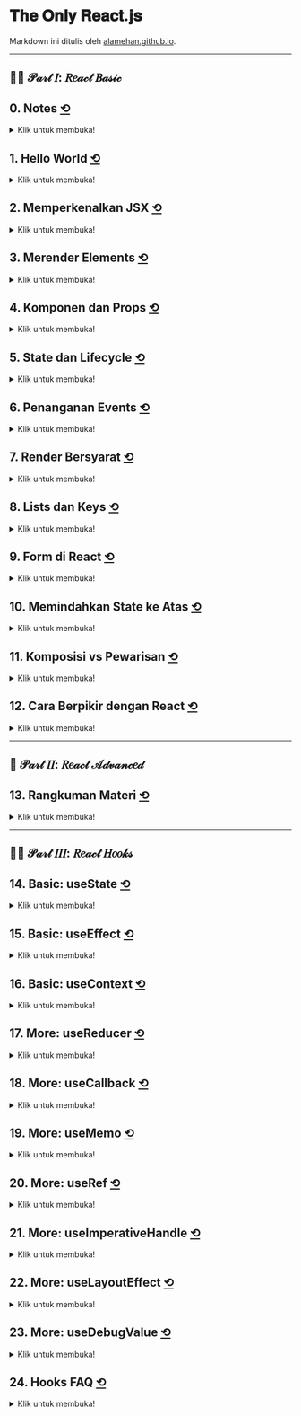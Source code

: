 <div id="top"></div>

# 𝐓𝐡𝐞 𝐎𝐧𝐥𝐲 𝐑𝐞𝐚𝐜𝐭.𝐣𝐬

Markdown ini ditulis oleh <a href="https://alamehan.github.io/">alamehan.github.io</a>.

<hr>

## 👨‍💻 𝒫𝒶𝓇𝓉 𝐼: 𝑅𝑒𝒶𝒸𝓉 𝐵𝒶𝓈𝒾𝒸

## **0. Notes** <a href="#top">⟲</a>

<details>
<summary>Klik untuk membuka!</summary><br>

### A. Setup Project

1. Install <a href="https://nodejs.org/en">Node.js</a>
2. Install React App
```
npx create-react-app my-app
cd my-app
npm start
```
3. Install Prettier ESLint (VSCode Extension)

- Install Depedencies: ```npm i prettier prettier-eslint -D``` (untuk eslint sudah include saat menginstall create-react-app)
- Install Extension <a href="https://marketplace.visualstudio.com/items?itemName=rvest.vs-code-prettier-eslint">Prettier ESLint</a> & Restart VSCode
- Buka File > Preferences > Settings > User > Ketik "Editor: Default Formatter" lalu pilih Prettier ESLint
- Buka File > Preferences > Settings > User > Ketik "Editor: Format on" lalu ceklis "Editor: Format on Save" & "Editor: Format on Type"

### B. Catatan Penting

1. Jika component Anda tidak membutuhkan state (data yang nilainya berubah-ubah) & life cycle method, maka gunakan Functional Component. Sebaliknya, jika component Anda membutuhkan state & life cycle method, gunakan Classes Component. [Sebagai catatan: di React Hook nanti, Functional Component bisa menggunakan state & life cycle method]
2. Component itu sesimple class/fungsi yang menerima props (data dari luar) dan me-return HTML (JSX).
3. "npm audit fix" akan memperbarui/menimpa package ke versi yang aman, yang tidak memiliki masalah keamanan (security). untuk menghilangkan "vulnerabilities".
4. Catatan di package.json
```
"react": "16.8.6" berarti versi react yang digunakan yaitu tepat 16.8.6.
"react": "^16.8.6", tanda ^ berarti versi react yang digunakan minimal 16.8.6.

Artinya jika ada versi react terbaru bisa diupdate secara otomatis menggunakan perintah "npm update". Untuk proses update versi
package, lebih baik gunakan "npm update" dibandingkan "npm install".
```

</details>

## **1. Hello World** <a href="#top">⟲</a>

<details>
<summary>Klik untuk membuka!</summary><br>

```HTML
<!DOCTYPE html>
<html>

<head>
  <meta charset="UTF-8" />
  <title>Hello World</title>
  <script src="https://unpkg.com/react@17/umd/react.development.js"></script>
  <script src="https://unpkg.com/react-dom@17/umd/react-dom.development.js"></script>
  <script src="https://unpkg.com/@babel/standalone/babel.min.js"></script>
</head>

<body>
  <div id="root"></div>

  <script type="text/babel">

    ReactDOM.render(<h1>Hello, world!</h1>, document.getElementById('root'))

  </script>
</body>

</html>
```

</details>

## **2. Memperkenalkan JSX** <a href="#top">⟲</a>

<details>
<summary>Klik untuk membuka!</summary><br>

```HTML
<!DOCTYPE html>
<html>

<head>
  <meta charset="UTF-8" />
  <title>Hello World</title>
  <script src="https://unpkg.com/react@17/umd/react.development.js"></script>
  <script src="https://unpkg.com/react-dom@17/umd/react-dom.development.js"></script>
  <script src="https://unpkg.com/@babel/standalone/babel.min.js"></script>
</head>

<body>
  <div id="root1"></div>
  <div id="root2"></div>
  <div id="root3"></div>
  <div id="root4"></div>

  <script type="text/babel">

    const name = "John Doe";
    const age = 24;

    /* ----------------------------------------------------------------------- */
    /*                                Bagian 1                                 */
    /* ----------------------------------------------------------------------- */

    // Tanpa JSX
    const elementA1 = React.createElement(
      'h1',
      { className: 'my-style', style: { marginBottom: 100 } },
      `Halo ${name} ${age}!`
    )
    // Dengan JSX
    const elementA2 = (
      <h1 className='my-style' style={{ marginBottom: 100 }}>
        Halo {name} {age}!
      </h1>
    )

    ReactDOM.render(elementA1, document.getElementById('root1'))
    ReactDOM.render(elementA2, document.getElementById('root2'))

    /* ----------------------------------------------------------------------- */
    /*                                Bagian 2                                 */
    /* ----------------------------------------------------------------------- */

    // Tanpa JSX: Nested
    const elementB1 = React.createElement(
      'div',
      {},
      [
        React.createElement('h1', {}, `Name: ${name}`),
        React.createElement('h2', {}, `Age: ${age}`),
        React.createElement('h3', {}, `No: ${9 * 9}`),
      ]
    )
    // Dengan JSX: Nested
    const elementB2 = (
      <div>
        <h1>Name: {name}</h1>
        <h2>Age: {age}</h2>
        <h3>No: {9 * 9}</h3>
      </div>
    )

    ReactDOM.render(elementB1, document.getElementById('root3'))
    ReactDOM.render(elementB2, document.getElementById('root4'))

  </script>
</body>

</html>
```

</details>

## **3. Merender Elements** <a href="#top">⟲</a>

<details>
<summary>Klik untuk membuka!</summary><br>

```HTML
<!DOCTYPE html>
<html>

<head>
  <meta charset="UTF-8" />
  <title>Hello World</title>
  <script src="https://unpkg.com/react@17/umd/react.development.js"></script>
  <script src="https://unpkg.com/react-dom@17/umd/react-dom.development.js"></script>
  <script src="https://unpkg.com/@babel/standalone/babel.min.js"></script>
</head>

<body>
  <div id="root1"></div>
  <div id="root2"></div>

  <script type="text/babel">

    // 1. Penulisan Function biasa
    function tick1() {
      const element1 = (
        <div>
          <h1>It's {new Date().toLocaleTimeString()}</h1>
        </div>
      )
      ReactDOM.render(element1, document.getElementById('root1'))
    }

    // 2. Penulisan Arrow Function
    let tick2 = () => {
      const element2 = (
        <div>
          <h1>It's {new Date().toLocaleTimeString()}</h1>
        </div>
      )
      ReactDOM.render(element2, document.getElementById('root2'))
    }

    // ReactDOM.render akan dipanggil setiap detiknya dari sebuah callback setInterval()
    setInterval(tick1, 1000)
    setInterval(tick2, 1000)

  </script>
</body>

</html>
```

</details>

## **4. Komponen dan Props** <a href="#top">⟲</a>

<details>
<summary>Klik untuk membuka!</summary><br>

```HTML
<!DOCTYPE html>
<html>

<head>
  <meta charset="UTF-8" />
  <title>Hello World</title>
  <script src="https://unpkg.com/react@17/umd/react.development.js"></script>
  <script src="https://unpkg.com/react-dom@17/umd/react-dom.development.js"></script>
  <script src="https://unpkg.com/@babel/standalone/babel.min.js"></script>
</head>

<body>
  <div id="root1"></div>
  <div id="root2"></div>

  <script type="text/babel">

    /*  
      Komponen mirip dengan fungsi pada JavaScript. Komponen menerima beberapa 
      masukan (biasa disebut “props”) dan mengembalikan element React yang 
      mendeskripsikan apa yang seharusnya tampil pada layar. Sebagai catatan,
      props bersifat read-only, artinya nilai dari props tidak bisa ditimpa.
      Juga, secara default jika Anda tidak mengoper nilai apapun ke sebuah
      props maka nilainya adalah "true".
    */

    /* ----------------------------------------------------------------------- */
    /*                                Bagian 1                                 */
    /* ----------------------------------------------------------------------- */

    // Cara 1: Function Components (dimana props sebagai parameter)
    function ComponentA(props) { // <- Nama component harus diawali huruf kapital
      return (
        <div>
          <h1>Halo {props.name}</h1>
          <h2>Umur Anda {props.age}</h2>
        </div>
      )
    }

    // Cara 2: Class Components (dimana props sebagai property)
    class ComponentB extends React.Component { // <- Nama component harus diawali huruf kapital
      render() {
        return (
          <div>
            <h1>Halo {this.props.name}</h1>
            <h2>Umur Anda {this.props.age}</h2>
          </div>
        )
      }
    }

    // Memberikan nilai default untuk props
    ComponentA.defaultProps = { name: "Anonim", age: 0 }
    ComponentB.defaultProps = { name: "Anonim", age: 0 }

    // Gabungkan kedalam satu element (contoh saja) & Oper nilai ke props-nya (name & age)
    const element = (
      <div>
        <ComponentA name="Raihan" age={21} />
        <ComponentB name="Allaam" age={24} />
        <ComponentA />
        <ComponentB />
      </div>
    )
    // Pada contoh di atas komponen yang tidak mengoper nilai props akan secara otomatis
    // menggunakan nilai default dari props (defaultProps)

    ReactDOM.render(element, document.getElementById('root1'))

    /* ----------------------------------------------------------------------- */
    /*                                Bagian 2                                 */
    /* ----------------------------------------------------------------------- */

    // 1. Contoh data untuk props
    const data = {
      author: {
        name: 'Hello Kitty',
        avatarUrl: 'https://placekitten.com/g/64/64',
      },
      text: 'I hope you enjoy learning React!',
      date: new Date(),
    };

    // 2. Komponen Avatar
    function Avatar(props) {
      return <img src={props.attExamp.avatarUrl} alt={props.attExamp.name} />
    }

    // 3. Komponen UserInfo (didalamnya memakai komponen Avatar)
    function UserInfo(props) {
      return (
        <div>
          <Avatar attExamp={props.attUser} />
          <p>{props.attUser.name}</p>
        </div>
      )
    }

    // 4. Komponen Comment (didalamnya memakai komponen UserInfo)
    function Comment(props) {
      return (
        <div>
          <UserInfo attUser={props.attAuthor} />
          <p>{props.attText}</p>
          <p>{props.attDate.toLocaleDateString()}</p>
        </div>
      )
    }

    // 5, Render Komponen Comment & Oper nilai props-nya
    ReactDOM.render(

      // Alur data props yaitu satu arah, turun dari parent ke child,
      // dimulai dari sini <Comment /> ke <UserInfo /> ke <Avatar /> 
      <Comment attAuthor={data.author} attText={data.text} attDate={data.date} />,
      document.getElementById('root2')
    )

  </script>
</body>

</html>
```

</details>

## **5. State dan Lifecycle** <a href="#top">⟲</a>

<details>
<summary>Klik untuk membuka!</summary><br>

```HTML
<!DOCTYPE html>
<html>

<head>
  <meta charset="UTF-8" />
  <title>Hello World</title>
  <script src="https://unpkg.com/react@17/umd/react.development.js"></script>
  <script src="https://unpkg.com/react-dom@17/umd/react-dom.development.js"></script>
  <script src="https://unpkg.com/@babel/standalone/babel.min.js"></script>
</head>

<body>
  <div id="root1"></div>
  <div id="root2"></div>

  <script type="text/babel">

    /*  
      Baris kode ini merupakan perbaikan dari fille "3-merender-elements.html",
      alih-alih hanya sebagai function biasa, disini kita akan membuat komponen 
      Clock yang benar-benar dapat digunakan kembali (reusable) dan terenkapsulasi.
      Hal ini akan mengatur timer-nya sendiri dan memperbaruiya setiap detik.

      Mulanya hanya Class Components yang dapat menggunakan state & lifecycle method,
      namun semenjak adanya Hook (fitur baru), Function Components pun punya cara
      tersendiri untuk menggunakan state & lifecycle method (dibahas nanti).

      State adalah data private sebuah component. D̶a̶t̶a̶ ̶i̶n̶i̶ ̶h̶a̶n̶y̶a̶ ̶t̶e̶r̶s̶e̶d̶i̶a̶ ̶u̶n̶t̶u̶k̶
      c̶o̶m̶p̶o̶n̶e̶n̶t̶ ̶t̶e̶r̶s̶e̶b̶u̶t̶ ̶d̶a̶n̶ ̶t̶i̶d̶a̶k̶ ̶b̶i̶s̶a̶ ̶d̶i̶ ̶a̶k̶s̶e̶s̶ ̶d̶a̶r̶i̶ ̶c̶o̶m̶p̶o̶n̶e̶n̶t̶ ̶l̶a̶i̶n̶. Component dapat
      merubah statenya sendiri (tujuan state memang untuk berubah-ubah nilainya).
    */

    /* ----------------------------------------------------------------------- */
    /*                                Bagian 1                                 */
    /* ----------------------------------------------------------------------- */

    class Clock extends React.Component {

      // 𝐒𝐓𝐄𝐏 𝟑: Constructor dipanggil, state di inisialisasi
      constructor(props) {
        super(props)
        this.state = {
          date: new Date(),
          name: `Saya nomor ${Math.floor(Math.random() * 100) + 1}` // 1-100
        }
      }

      // 𝐒𝐓𝐄𝐏 𝟒: Method tick() disini berfungsi untuk memperbarui state
      // date & name yang nanti akan dijalankan di componentDidMount()
      tick() {

        /*
          Agar lebih mudah dibaca, baris di bawah idenya adalah: 
          ➜ this.state.date = new Date()
          ➜ this.state.name = `Saya ${Math.floor(Math.random() * 11)}`
          
          hanya saja di aturan React kita tidak bisa memperbarui state 
          dengan statement tersebut, sebagai gantinya gunakan setState()
        */

        this.setState({
          date: new Date(),
          name: `Saya nomor ${Math.floor(Math.random() * 100) + 1}` // 1-100
        })
      }

      // 𝐒𝐓𝐄𝐏 𝟔: Saat sudah terjadi render DOM pertama kalinya, React
      // kemudian akan memanggil method lifecycle componentDidMount()
      componentDidMount() {

        /* 
          timerID (nama "new state" bebas saja, bisa langsung dipanggil tanpa 
          perlu inisialisasi di constructor) akan menyuruh browser untuk memanggil
          method tick() setiap detik. Sebenarnya baris di bawah idenya adalah:
          ➜ setInterval(() => this.tick(), 1000)
          
          Hanya saja selain setInterval langsung dijalankan, kita simpan terlebih 
          dahulu ke dalam this.timerID untuk nantinya dipakai di componentWillUnmount()
        */

        this.timerID = setInterval(() => this.tick(), 1000)

        /*
          Selain itu, jika Anda bertanya mengapa tidak langsung ditulis:
          ➜ setInterval(this.tick, 1000) saja?
          
          Mengapa malah dibuatkan bentukArrow Function-nya? hal tersebut dilakukan
          agar konteks this-nya sesuai/berfungsi dengan baik. Sebenarnya bisa saja
          langsung ditulis "setInterval(this.tick, 1000)", hanya saja konteks this
          untuk tick() perlu di binding terlebih dahulu di constructor (selebihnya,
          lihat contoh pada Bagian 2 di bawah)
        */
      }

      // 𝐒𝐓𝐄𝐏 𝟖: Jika komponen Clock dihapus dari DOM, React akan memanggil method
      // lifecycle componentWillUnmount(), sehingga timer akan berhenti
      componentWillUnmount() {
        clearInterval(this.timerID)
      }

      // 𝐒𝐓𝐄𝐏 𝟓: React me-render DOM sesuai nilai state saat ini (state saat inisialisasi)
      // 𝐒𝐓𝐄𝐏 𝟕: Setiap detik React akan re-render spesifik DOM sesuai nilai state terbaru
      render() {
        return (
          <div>
            <h1>Date: {this.state.date.toLocaleTimeString()}</h1>
            <h2>{this.state.name}</h2>
          </div>
        )
      }
    }

    // 𝐒𝐓𝐄𝐏 𝟏: Komponen App yang menampilkan 3 komponen Clock di dalamnya
    function App() {
      return (

        /*
          Perhatikan bahwa hasilnya nanti, ke 3 komponen Clock benar-benar terisolasi,
          setiap Clock membuat timer-nya sendiri dan memperbaruinya secara independen
        */

        <div>
          <Clock />
          <Clock />
          <Clock />
        </div>
      )
    }

    // 𝐒𝐓𝐄𝐏 𝟐: Komponen App diberikan ke ReactDOM.render()
    ReactDOM.render(<App />, document.getElementById("root1"))

    /* ----------------------------------------------------------------------- */
    /*                                Bagian 2                                 */
    /* ----------------------------------------------------------------------- */

    class Counter extends React.Component {
      constructor(props) {
        super(props)
        this.state = {
          value: 0,
        }

        // Untuk penulisan Function Definitions (ES6+) di dalam sebuah Class, lihat nomor 4 di bawah,
        // keyword this perlu di binding terlebih dahulu agar konteksnya sesuai/berfungsi dengan baik
        this.incrementA = this.incrementA.bind(this)
        this.incrementB = this.incrementB.bind(this)
      }

      /*
        Note: Perhatikan bahwa penulisan Arrow Function di dalam sebuah Class tidak perlu menyertakan keyword
        var/let/const. Berbeda dengan jika didefinisikan di global, tentunya keyword var/let/const disertakan.
      */

      // 1. Mungkin saja props & state diperbarui secara Asynchronous, maka penulisan di bawah ini kurang tepat:
      handleIncrement1 = () => this.setState({ value: this.state.value + this.props.step })
      handleDecrement1 = () => this.setState({ value: this.state.value - this.props.step })

      // 2. Sebagai gantinya, pakai setState() yang menerima fungsi daripada sebuah object langsung:
      handleIncrement2 = () => this.setState((state, props) => ({ value: state.value + props.step }))
      handleDecrement2 = () => this.setState((state, props) => ({ value: state.value - props.step }))

      /*
        Note: Return object di Arrow Function tidak bisa langsung ditulis (state, props) => { ... },
        karena tanda {} akan dianggap sebagai pembuka Function oleh JavaScript. Solusinya bungkus
        terlebih dahulu object-nya menggunakan tanda (), menjadi (state, props) => ({ ... }).
      */

      // 3. Function yang menjadi argument pada setState juga bisa ditulis dengan Function biasa:
      handleIncrement3 = () => this.setState(function (state, props) { return { value: state.value + props.step } })
      handleDecrement3 = () => this.setState(function (state, props) { return { value: state.value - props.step } })

      // 4. Ketiga contoh Function di atas bisa juga ditulis menggunakan Function Definitions (ES6+):
      incrementA() { this.setState((state, props) => ({ value: state.value + props.step })) }
      incrementB() { this.setState(function (state, props) { return { value: state.value + props.step } }) }

      /*
        Note: Jangan lupa! seperti catatan yang ditulis pada bagian constructor, bahwa jika menggunakan
        Function Definitions (ES6+), terdapat sebuah syarat, yaitu keyword this-nya perlu di binding
        terlebih dahulu di constructor, agar konteksnya sesuai/berfungsi dengan baik.
      */

      render() {
        return (

          /*
            Terdapat perbedaan cara penulisan penanganan events antara HTML dengan React, simak contoh berikut:
            HTML biasa          : <button onclick="handleEvent()">Click me</button>
            React (JSX) cara 1  : <button onClick={this.handleEvent}>Click me</button>
            React (JSX) cara 2  : <button onClick={() => this.handleEvent()}>Click me</button>
          */

          <div>
            <h1>{this.state.value}</h1>
            <button onClick={this.handleIncrement2}>+</button>
            <button onClick={() => this.handleDecrement2()}>-</button>
          </div>
        )
      }
    }

    ReactDOM.render(<Counter step={5} />, document.getElementById("root2"))

  </script>
</body>

</html>
```

</details>

## **6. Penanganan Events** <a href="#top">⟲</a>

<details>
<summary>Klik untuk membuka!</summary><br>

```HTML
<!DOCTYPE html>
<html>

<head>
  <meta charset="UTF-8" />
  <title>Hello World</title>
  <script src="https://unpkg.com/react@17/umd/react.development.js"></script>
  <script src="https://unpkg.com/react-dom@17/umd/react-dom.development.js"></script>
  <script src="https://unpkg.com/@babel/standalone/babel.min.js"></script>
</head>

<body>
  <div id="root1"></div>
  <div id="root2"></div>

  <script type="text/babel">

    /* ----------------------------------------------------------------------- */
    /*                       Bagian 1: Contoh State saja                       */
    /* ----------------------------------------------------------------------- */

    class Toggle1 extends React.Component {
      constructor() {   // <- Tidak perlu disisipkan props
        super()         // <- Tidak perlu disisipkan props
        this.state = {
          isToggleOn: true
        }

        // Ingat: Binding diperlukan agar konteks this 
        // pada Function Definitions (ES6+) berfungsi
        this.handleClick = this.handleClick.bind(this)
      }

      handleClick() {
        // Nama parameter "state" bisa bebas (misalnya data, status, dll)
        this.setState(state => ({ isToggleOn: !state.isToggleOn }))
      }

      render() {
        return (
          <div>
            <h1>Status click : {this.state.isToggleOn ? "ON" : "OFF"}</h1>
            <button onClick={this.handleClick}>Click me</button>
          </div>
        )
      }
    }

    ReactDOM.render(<Toggle1 />, document.getElementById('root1'))

    /* ----------------------------------------------------------------------- */
    /*                     Bagian 2: Contoh State & Props                      */
    /* ----------------------------------------------------------------------- */

    class Toggle2 extends React.Component {
      constructor(props) {  // <- Perlu disisipkan props
        super(props)        // <- Perlu disisipkan props
        this.state = {
          isToggleOn: true,
          totalClick: 0,
        }

        this.handleClick = this.handleClick.bind(this)
      }

      handleClick() {
        this.setState((state, props) => ({
          isToggleOn: !state.isToggleOn,
          totalClick: state.totalClick + props.counter,
        }))
      }

      render() {
        return (
          <div>
            <h1>Status click : {this.state.isToggleOn ? "ON" : "OFF"}</h1>
            <h3>Total click  : {this.state.totalClick}</h3>
            <button onClick={this.handleClick}>Click me</button>
          </div>
        )
      }
    }

    ReactDOM.render(<Toggle2 counter={1} />, document.getElementById('root2'))

  </script>
</body>

</html>
```

</details>

## **7. Render Bersyarat** <a href="#top">⟲</a>

<details>
<summary>Klik untuk membuka!</summary><br>

```HTML
<!DOCTYPE html>
<html>

<head>
  <meta charset="UTF-8" />
  <title>Hello World</title>
  <script src="https://unpkg.com/react@17/umd/react.development.js"></script>
  <script src="https://unpkg.com/react-dom@17/umd/react-dom.development.js"></script>
  <script src="https://unpkg.com/@babel/standalone/babel.min.js"></script>
</head>

<body>
  <div id="root1"></div>
  <hr>
  <div id="root2"></div>
  <hr>
  <div id="root3"></div>
  <hr>
  <div id="root4"></div>

  <script type="text/babel">

    /* ----------------------------------------------------------------------- */
    /*                    Bagian 1: LoginControl Sederhana                     */
    /* ----------------------------------------------------------------------- */

    class LoginControl1 extends React.Component {
      constructor() {
        super()
        this.state = { isLoggedIn: true }
      }

      handleLogin = () => this.setState({ isLoggedIn: true })
      handleLogot = () => this.setState({ isLoggedIn: false })

      render() {
        const status = this.state.isLoggedIn
        let button, greeting

        if (status) {
          button = <button onClick={this.handleLogot}>Logout</button>
          greeting = <h1>Welcome back!</h1>
        } else {
          button = <button onClick={this.handleLogin}>Login</button>
          greeting = <h1>Please sign up.</h1>
        }

        return (
          <div>
            {greeting}
            {button}
          </div>
        )
      }
    }

    ReactDOM.render(<LoginControl1 />, document.getElementById("root1"))

    /* ----------------------------------------------------------------------- */
    /*                         Bagian 2: LoginControl                          */
    /* ----------------------------------------------------------------------- */

    // 1. Komponen Greeting
    function UsersGreeting() { return <h1>Welcome back!</h1> }
    function GuestGreeting() { return <h1>Please sign up.</h1> }

    function Greeting(props) {
      const isLoggedIn = props.masuk

      /*
        Jika kondisi hanya if saja, bisa ditulis 1 baris tanpa tanda {} seperti contoh
        di bawah. Dan sebagai catatan "return" value tidak bisa digunakan di ternary
        operator, oleh karena itu di bawah ini digunakan struktur logika if biasa.
      */

      if (isLoggedIn) return <UsersGreeting />
      return <GuestGreeting />
    }

    // 2. Komponen Button
    function LoginButton(props) { return <button onClick={props.diKlik}>Login</button> }
    function LogotButton(props) { return <button onClick={props.diKlik}>Logout</button> }

    // 3. Komponen LoginControl
    class LoginControl2 extends React.Component {
      constructor() {
        super()
        this.state = { isLoggedIn: true }
      }

      handleLoginClick = () => this.setState({ isLoggedIn: true })
      handleLogotClick = () => this.setState({ isLoggedIn: false })

      render() {
        const isLoggedIn = this.state.isLoggedIn
        let button

        isLoggedIn
          ? button = <LogotButton diKlik={this.handleLogotClick} />
          : button = <LoginButton diKlik={this.handleLoginClick} />

        /*
          Struktur logika di atas menggunakan ternary operator. Namun selain itu,
          bisa juga menggunakan struktur logika if-else biasa maupun operator
          short-circuit-evaluation && atau || (lihat bagian 3 di bawah)
        */

        return (
          <div>
            <Greeting masuk={isLoggedIn} />
            {button}
          </div>
        )
      }
    }

    ReactDOM.render(<LoginControl2 />, document.getElementById('root2'))

    /* ----------------------------------------------------------------------- */
    /*                                Bagian 3                                 */
    /* ----------------------------------------------------------------------- */

    function MailBox(props) {
      const unreadMsg = props.msg

      return (
        <div>
          {unreadMsg.length > 0 && <h2>You have {unreadMsg.length} unread Messages.</h2>}
        </div>
      )

      /*
        Cara baca operator short-circuit-evaluation && diatas, yaitu:
        Jika (unreadMsg.length > 0) maka artinya "true", akibatnya perintah setelah 
        tanda && akan dieksekusi. Namun sebaliknya, jika "false", tidak dieksekusi.
      */
    }

    const messages = ['lorem', 'ipsum', 'dolor']

    ReactDOM.render(<MailBox msg={messages} />, document.getElementById('root3'))

    /* ----------------------------------------------------------------------- */
    /*                                Bagian 4                                 */
    /* ----------------------------------------------------------------------- */

    /*
      Pada kasus yang jarang terjadi, Anda mungkin ingin komponen menyembunyikan 
      dirinya sendiri meskipun komponen itu di-render oleh komponen lain. Untuk
      melakukan ini, gunakan return null. Simak contoh dibawah.
    */

    function WarningBanner(props) {

      /*
        Ingat bahwa perintah di bawah ini saling setara:
        1. if (props.warn)  ➜ if (props.warn === true)
        2. if (!props.warn) ➜ if (props.warn !== true) ➜ if (props.warn === false)

        Dengan demikian, perintah "if (!props.warn) return null" di bawah berarti
        jika (props.warn === false) maka jangan render WarningBanner (return null), 
        sebaliknya jika (props.warn === true) maka render <div>Warning!</div>
      */

      if (!props.warn) return null
      return <div>Warning!</div>
    }

    class Page extends React.Component {
      constructor() {
        super()
        this.state = { showWarning: false }
      }

      handleToggleClick = () => this.setState(prevState => ({ showWarning: !prevState.showWarning }))

      render() {
        return (
          <div>
            <WarningBanner warn={this.state.showWarning} />
            <button onClick={this.handleToggleClick}>
              {this.state.showWarning ? "Hide" : "Show"}
            </button>
          </div>
        )
      }
    }

    ReactDOM.render(<Page />, document.getElementById('root4'))

  </script>
</body>

</html>
```

</details>

## **8. Lists dan Keys** <a href="#top">⟲</a>

<details>
<summary>Klik untuk membuka!</summary><br>

```HTML
<!DOCTYPE html>
<html>

<head>
  <meta charset="UTF-8" />
  <title>Hello World</title>
  <script src="https://unpkg.com/react@17/umd/react.development.js"></script>
  <script src="https://unpkg.com/react-dom@17/umd/react-dom.development.js"></script>
  <script src="https://unpkg.com/@babel/standalone/babel.min.js"></script>
</head>

<body>
  <div id="root1"></div>
  <hr>
  <div id="root2"></div>
  <hr>
  <div id="root3"></div>

  <script type="text/babel">

    /* ----------------------------------------------------------------------- */
    /*                                Bagian 1                                 */
    /* ----------------------------------------------------------------------- */

    function NumberList(props) {
      const numbers = props.nums
      // Dalam element list harus ada atribut key yang berisi string unik. Kenapa? key
      // membatu React mengidentifikasi item mana yang telah diubah, ditambah, dihapus.
      // Hal ini berpengaruh pada proses render DOM agar lebih cepat dan efisien.
      const listItems = numbers.map(number => <li key={number.toString()}>{number}</li>)
      return <ul>{listItems}</ul>
    }

    const numA = [1, 2, 3, 4, 5]

    ReactDOM.render(<NumberList nums={numA} />, document.getElementById('root1'))

    /* ----------------------------------------------------------------------- */
    /*                                Bagian 2                                 */
    /* ----------------------------------------------------------------------- */

    function ListItem(props) {
      // Penempatan atribut key bukan disini ya. Terdapat sebuah aturan yang mudah 
      // diingat, yaitu atribut key ditempatkan dimana method map() dipanggil.
      return <li>{props.value}</li>
    }

    function NumberList2(props) {
      const numbers = props.nums
      // Method map() dipanggil disini, artinya atribut key disisipkan di <ListItem />
      const listItems = numbers.map(number => <ListItem key={number.toString()} value={number} />)
      return <ul>{listItems}</ul>
    }

    const numB = [6, 7, 8, 9, 10]

    ReactDOM.render(<NumberList2 nums={numB} />, document.getElementById('root2'))

    /* ----------------------------------------------------------------------- */
    /*                                Bagian 3                                 */
    /* ----------------------------------------------------------------------- */

    /*
      Kita dapat menggunakan key yang sama ketika kita mem-produce 2/lebih Array
      yang berbeda. Misalnya contoh di bawah ini, key={post.id} digunakan di
      list pada sidebar & di div pada content. Dan hal tersebut valid. Sebagai
      catatan, key hanya harus unik antar sibling, bukan unik secara global.
    */

    function Blog(props) {

      // Ingat dalam Arrow Function, jika isi Function hanya berupa return saja, 
      // maka tanda {} serta keyword return tidak perlu ditulis. Contohnya:
      const sidebar = (
        <ul>
          {props.posts.map(post => <li key={post.id}>{post.title}</li>)}
        </ul>
      )

      // Namun jika tanda {} dan keyword return ingin tetap ditulis pun tak apa:
      const content = props.posts.map(post => {
        return (
          <div key={post.id}>
            <h3>{post.title}</h3>
            <p>{post.content}</p>
          </div>
        )
      })

      return (
        <div>
          {sidebar}
          {content}
        </div>
      )
    }

    const postsA = [
      { id: 1, title: 'Hello World', content: 'Welcome to learning React!' },
      { id: 2, title: 'Installation', content: 'You can install React from npm.' }
    ]

    ReactDOM.render(<Blog posts={postsA} />, document.getElementById('root3'))

    /* ----------------------------------------------------------------------- */
    /*                                Bagian 4                                 */
    /* ----------------------------------------------------------------------- */

    /*
      Key harus stabil, dapat diprediksi, dan unik. Key yang tidak stabil (seperti yang
      diproduksi oleh Math.random()) akan menyebabkan banyak instance komponen dan node
      DOM tidak perlu diciptakan kembali, yang dapat menyebabkan penurunan kinerja.

      Sebisa mungkin hindari penggunaan key menggunakan index, karena dalam beberapa
      kasus, seperti pengurutan kembali item-item pada list akan menjadi lambat.

      - Contoh penggunaan index sebagai key: 
        https://codepen.io/alamehan/pen/JjyQBWv

      - Contoh yang sama namun dengan perbaikan (tanpa index): 
        https://codepen.io/alamehan/pen/dyzBjvg
    */

  </script>
</body>

</html>
```

</details>

## **9. Form di React** <a href="#top">⟲</a>

<details>
<summary>Klik untuk membuka!</summary><br>

```HTML
<!DOCTYPE html>
<html>

<head>
  <meta charset="UTF-8" />
  <title>Hello World</title>
  <script src="https://unpkg.com/react@17/umd/react.development.js"></script>
  <script src="https://unpkg.com/react-dom@17/umd/react-dom.development.js"></script>
  <script src="https://unpkg.com/@babel/standalone/babel.min.js"></script>
</head>

<body>
  <div id="root1"></div>
  <hr>
  <div id="root2"></div>
  <hr>

  <script type="text/babel">

    /* ----------------------------------------------------------------------- */
    /*                     Bagian 1: handleChange dipisah                      */
    /* ----------------------------------------------------------------------- */

    class NameForm1 extends React.Component {
      constructor() {
        super()
        this.state = {
          name: '',           // Nilai awal untuk input text
          age: 0,             // Nilai awal untuk input number
          comment: '',        // Nilai awal untuk textarea
          category: 'food',   // Nilai awal untuk select
          gender: '',         // Nilai awal untuk input radio
          isMember: false,    // Nilai awal untuk input checkbox
        }
        this.handleSubmit = this.handleSubmit.bind(this)
      }

      // 1. Arrow Function cocok digunakan untuk kebutuhan update state dengan setState()
      handleChangeA = event => this.setState({ name: event.target.value })        // <- value
      handleChangeB = event => this.setState({ age: event.target.value })         // <- value
      handleChangeC = event => this.setState({ comment: event.target.value })     // <- value
      handleChangeD = event => this.setState({ category: event.target.value })    // <- value
      handleChangeE = event => this.setState({ gender: event.target.value })      // <- value
      handleChangeF = event => this.setState({ isMember: event.target.checked })  // <- checked

      // 2. Function Definitions (ES6+) cocok digunakan untuk baris kode yang lebih banyak
      handleSubmit(event) {
        alert(`
          Nama yang diinput : ${this.state.name}
          Umur yang diinput: ${this.state.age}
          Komentar yang diinput : ${this.state.comment}
          Kategori yang dipilih : ${this.state.category}
          Gender yang dipilih: ${this.state.gender}
          Termasuk member : ${this.state.isMember ? "ya" : "tidak"}
        `)

        // Mencegah terjadinya event bawaan dari sebuah DOM (dalam kasus ini pindah halaman)
        event.preventDefault()
      }

      render() {
        return (
          <form onSubmit={this.handleSubmit}>
            <div>1. Name</div>
            <input type="text" value={this.state.name} onChange={this.handleChangeA} />

            <div>2. Age</div>
            <input type="number" value={this.state.age} onChange={this.handleChangeB} />

            <div>3. Comment</div>
            <textarea value={this.state.comment} onChange={this.handleChangeC} />

            <div>4. Category</div>
            <select value={this.state.category} onChange={this.handleChangeD}>
              <option value="food">Food</option>
              <option value="drink">Drink</option>
              <option value="fruit">Fruit</option>
            </select>

            <div>5. Gender</div>
            <div>
              <input type="radio" value="Male" checked={this.state.gender === "Male"} onChange={this.handleChangeE} /> Male
              <input type="radio" value="Female" checked={this.state.gender === "Female"} onChange={this.handleChangeE} /> Female
              <input type="radio" value="Alien" checked={this.state.gender === "Alien"} onChange={this.handleChangeE} /> Alien
            </div>

            <div>6. Member</div>
            <input type="checkbox" checked={this.state.isMember} onChange={this.handleChangeF} />

            <div></div>
            <input type="submit" value="Submit" />
          </form>
        )
      }
    }

    ReactDOM.render(<NameForm1 />, document.getElementById('root1'))

    /* ----------------------------------------------------------------------- */
    /*                    Bagian 2: handleChange disatukan                     */
    /* ----------------------------------------------------------------------- */

    class NameForm2 extends React.Component {
      constructor() {
        super()
        this.state = {
          name: '',
          age: 0,
          comment: '',
          category: 'food',
          gender: '',
          isMember: false,
        }
        this.handleChange = this.handleChange.bind(this)
        this.handleSubmit = this.handleSubmit.bind(this)
      }

      // handleChange disatukan, untuk membedakan setiap field digunakan atribut name
      handleChange(event) {
        const name = event.target.name
        switch (name) {
          case "_name": this.setState({ name: event.target.value }); break;
          case "_age": this.setState({ age: event.target.value }); break;
          case "_comment": this.setState({ comment: event.target.value }); break;
          case "_category": this.setState({ category: event.target.value }); break;
          case "_gender": this.setState({ gender: event.target.value }); break;
          case "_isMember": this.setState({ isMember: event.target.checked }); break;
          default: null;
        }
      }

      handleSubmit(event) {
        alert(`
          Nama yang diinput : ${this.state.name}
          Umur yang diinput: ${this.state.age}
          Komentar yang diinput : ${this.state.comment}
          Kategori yang dipilih : ${this.state.category}
          Gender yang dipilih: ${this.state.gender}
          Termasuk member : ${this.state.isMember ? "ya" : "tidak"}
        `)

        event.preventDefault()
      }

      render() {
        return (
          // Ingat: Atribut "name" diperlukan untuk digunakan di handleChange
          // Nama field pada contoh dibawah mengambil Object Key, tidak lagi ditulis manual
          <form onSubmit={this.handleSubmit}>
            <div>1. {Object.keys(this.state)[0].toLocaleUpperCase()}</div>
            <input name="_name" type="text" value={this.state.name} onChange={this.handleChange} />

            <div>2. {Object.keys(this.state)[1].toLocaleUpperCase()}</div>
            <input name="_age" type="number" value={this.state.age} onChange={this.handleChange} />

            <div>3. {Object.keys(this.state)[2].toLocaleUpperCase()}</div>
            <textarea name="_comment" value={this.state.comment} onChange={this.handleChange} />

            <div>4. {Object.keys(this.state)[3].toLocaleUpperCase()}</div>
            <select name="_category" value={this.state.category} onChange={this.handleChange}>
              <option value="food">Food</option>
              <option value="drink">Drink</option>
              <option value="fruit">Fruit</option>
            </select>

            <div>5. {Object.keys(this.state)[4].toLocaleUpperCase()}</div>
            <div>
              <input name="_gender" type="radio" value="Male" checked={this.state.gender === "Male"} onChange={this.handleChange} /> Male
              <input name="_gender" type="radio" value="Female" checked={this.state.gender === "Female"} onChange={this.handleChange} /> Female
              <input name="_gender" type="radio" value="Alien" checked={this.state.gender === "Alien"} onChange={this.handleChange} /> Alien
            </div>

            <div>6. {Object.keys(this.state)[5].toLocaleUpperCase()}</div>
            <input name="_isMember" type="checkbox" checked={this.state.isMember} onChange={this.handleChange} />

            <div></div>
            <input type="submit" value="Submit" />
          </form>
        )
      }
    }

    ReactDOM.render(<NameForm2 />, document.getElementById('root2'))

    /* ----------------------------------------------------------------------- */
    /*                                Bagian 3                                 */
    /* ----------------------------------------------------------------------- */

    // Gunakan library "Formik" untuk kebutuhan Form yang lebih lengkap dan mudah

  </script>
</body>

</html>
```

</details>

## **10. Memindahkan State ke Atas** <a href="#top">⟲</a>

<details>
<summary>Klik untuk membuka!</summary><br>

```HTML
<!DOCTYPE html>
<html>

<head>
  <meta charset="UTF-8" />
  <title>Hello World</title>
  <script src="https://unpkg.com/react@17/umd/react.development.js"></script>
  <script src="https://unpkg.com/react-dom@17/umd/react-dom.development.js"></script>
  <script src="https://unpkg.com/@babel/standalone/babel.min.js"></script>
</head>

<body>
  <div id="root1"></div>
  <br><br><br>
  <div id="root2"></div>
  <br><br><br>
  <div id="root3"></div>

  <script type="text/babel">

    /* ----------------------------------------------------------------------- */
    /*                       Bagian 1: Contoh Sederhana                        */
    /* ----------------------------------------------------------------------- */

    function Mendidih1(props) {
      if (props.attCelsius >= 100) return <p>Air akan mendidih.</p>
      return <p>Air tidak akan mendidih.</p>
    }

    class Kalkulator1 extends React.Component {
      constructor() {
        super()
        this.state = { temperature: "" }            // <- Nilai awal temperature
      }

      handleChange = event => this.setState({ temperature: event.target.value })

      render() {
        const temperature = this.state.temperature  // <- Untuk menyingkat saja

        return (
          <fieldset>
            <legend>Masukkan temperature dalam Celsius:</legend>
            <input value={temperature} onChange={this.handleChange} />
            <Mendidih1 attCelsius={parseFloat(temperature)} />
          </fieldset>
        )
      }
    }

    ReactDOM.render(<Kalkulator1 />, document.getElementById('root1'))

    /* ----------------------------------------------------------------------- */
    /*                       Bagian 2: Contoh 2 Inputan                        */
    /* ----------------------------------------------------------------------- */

    function Mendidih2(props) {
      if (props.attScl == "Celsius" && props.attDeg >= 100) return <p>Air akan mendidih.</p>
      if (props.attScl == "Fahrenheit" && props.attDeg >= 212) return <p>Air akan mendidih.</p>
      return <p>Air tidak akan mendidih.</p>
    }

    class InputTemperatur2 extends React.Component {
      constructor(props) {
        super(props)
        this.state = { temperature: 100 }           // <- Nilai awal temperature
      }

      handleChange = event => this.setState({ temperature: event.target.value })

      render() {
        const temperature = this.state.temperature  // <- Untuk menyingkat saja
        const scale = this.props.attScale           // <- Untuk menyingkat saja

        return (
          <fieldset>
            <legend>Masukkan temperature dalam {scale}:</legend>
            <input value={temperature} onChange={this.handleChange} />
            <Mendidih2 attScl={scale} attDeg={parseFloat(temperature)} />
          </fieldset>
        )
      }
    }

    class Kalkulator2 extends React.Component {
      render() {
        return (
          <div>
            <InputTemperatur2 attScale="Celsius" />
            <InputTemperatur2 attScale="Fahrenheit" />
          </div>
        )
      }
    }

    ReactDOM.render(<Kalkulator2 />, document.getElementById('root2'))

    /* ----------------------------------------------------------------------- */
    /*                     Bagian 3: Sinkronasi 2 Inputan                      */
    /* ----------------------------------------------------------------------- */

    /*
      Tujuan: Saat kita memperbarui inputan celsius maka inputan fahrenheit juga
      ikut diperbarui (konversi secara otomatis), dan sebaliknya.

      Dalam react, state bersama dicapai dengan memindahkannya ke komponen induk
      bersama terdekat dari komponen yang membutuhkannya. Hal inilah yang disebut
      dengan "memindahkan state ke atas". 
      
      Dalam contoh di bawah, state temperature yang mulanya didefinisikan di komponen
      InputTemperatur3 akan "dipindahkan ke atas" yaitu ke komponen Kalkulator3.
    */

    // -----------------
    // A. Fungsionalitas
    // -----------------

    const keCelsius = fahrenheit => (fahrenheit - 32) * 5 / 9
    const keFahrenheit = celsius => (celsius * 9 / 5) + 32

    function konversi(temperature, convert) {
      const input = parseFloat(temperature)             // <- String menjadi number
      if (Number.isNaN(input)) return ''                // <- Jika NaN hentikan proses
      const output = convert(input)                     // <- Proses konversi
      const rounded = Math.round(output * 1000) / 1000  // <- Proses pembulatan
      return rounded.toString()                         // <- Return hasil
    }

    // ------------------------------
    // B1. Komponen Cucu (Grandchild)
    // ------------------------------

    function Mendidih3(props) {
      if (props.attDeg >= 100) return <p>Air akan mendidih.</p>
      return <p>Air tidak akan mendidih.</p>
    }

    // -------------------------
    // B2. Komponen Anak (Child)
    // -------------------------

    class InputTemperatur3 extends React.Component {
      constructor(props) {
        super(props)
      }

      // 𝐒𝐓𝐄𝐏 𝟐: Alih-alih memanggil this.setState() saat kita ingin melakukan perubahan, kita sekarang
      // memanggil this.props... yang akan disediakan oleh komponen induk, yaitu Kalkulator3.
      handleChange = event => this.props.onTemperatureChange(event.target.value)

      /*
        Untuk celcius akan menjadi: handleChange = event => this.props.handleCelsiusChange(event.target.value)
        Untuk fahrenheit akan menjadi: handleChange = event => this.props.handleFahrenheitChange(event.target.value)

        Dibelakang layar yang terjadi ialah:
        handleChange = event => (handleCelsiusChange = temperature => this.setState({ scale: "c", temperature }))(event.target.value)
        handleChange = event => (handleFahrenheitChange = temperature => this.setState({ scale: "f", temperature }))(event.target.value)

        Ingat kembali konsep IIFE pada JavaScript, dimana Function didefinisikan + langsung dijalankan. Polanya: (___)(),
        dimana ___ diisi dengan Function yang hendak dibuat dan tanda () kedua sebagai perintah eksekusi Function. Jika
        terdapat parameter & argument maka polanya (___)(argument), dimana argument diisi oleh nilai yang dikirim. 
      */

      render() {
        // 𝐒𝐓𝐄𝐏 𝟏: Sekarang temperature bukan lagi sebagai state lokal, melainkan berasal dari induknya
        // yaitu Kalkulator3, sebagai sebuah props. Dengan demikian, komponen InputTemperatur3
        // tidak memiliki kendali atasnya (ingat bahwa props bersifat read-only).
        const temperature = this.props.attTemperature
        const scale = this.props.attScale

        return (
          <fieldset>
            <legend>Masukkan temperature dalam {scale}:</legend>
            <input value={temperature} onChange={this.handleChange} />
          </fieldset>
        )
      }
    }

    // ------------------------------
    // B3. Komponen Orangtua (Parent)
    // ------------------------------

    class Kalkulator3 extends React.Component {
      constructor() {
        super()
        // 𝐒𝐓𝐄𝐏 𝟑: Sekarang temperature didefinisikan disini (Kalkulator3) sebagai state komponen induk,
        // yang kemudian akan diolah (dikonversi) untuk dikirimkan nantinya ke komponen InputTemperatur3.
        this.state = { scale: "c", temperature: "" }    // <- Nilai awal
      }

      // 𝐒𝐓𝐄𝐏 𝟒: Function ini nantinya akan dikirim dan dijalankan di komponen InputTemperatur3.
      // Dalam object, jika "key: value" namanya sama maka cukup tulis salah satunya saja, pada
      // contoh di bawah "temperature: temperature" sebenarnya bisa ditulis "temperature" saja.
      handleCelsiusChange = temperature => this.setState({ scale: "c", temperature: temperature })
      handleFahrenheitChange = temperature => this.setState({ scale: "f", temperature: temperature })

      render() {
        // 𝐒𝐓𝐄𝐏 𝟓: State scale & temperature saat ini
        const scale = this.state.scale
        const temperature = this.state.temperature

        // Jika scale-nya fahrenheit, maka konversi temperature ke celcius, lalu masukkan ke dalam const celcius
        // (Ini berarti kita mendapatkan temperature celcius berdasarkan temperature fahrenheit yang ada saat ini).
        // Namun jika bukan (artinya scale-nya celcius), maka temperature saat ini langsung dimasukkan ke const celcius.
        const celsius = scale === "f" ? konversi(temperature, keCelsius) : temperature

        // Jika scale-nya celcius, maka konversi temperature ke fahrenheit, lalu masukkan ke dalam const fahrenheit.
        // (Ini berarti kita mendapatkan temperature fahrenheit berdasarkan temperature celcius yang ada saat ini).
        // Namun jika bukan (artinya scale-nya fahrenheit), maka temperature saat ini langsung dimasukkan ke const fahrenheit.
        const fahrenheit = scale === "c" ? konversi(temperature, keFahrenheit) : temperature

        // Tujuan dari baris kode di atas tidak lain untuk kebutuhan sinkronasi 2 inputan. Sederhananya: Saat ini kita input
        // temperature dalam scale celcius, maka dapatkan temperature dalam scale fahrenheit-nya, dan begitu sebaliknya.

        return (
          <div>
            <InputTemperatur3 attScale="Celcius" attTemperature={celsius} onTemperatureChange={this.handleCelsiusChange} />
            <InputTemperatur3 attScale="Fahrenheit" attTemperature={fahrenheit} onTemperatureChange={this.handleFahrenheitChange} />
            <Mendidih3 attDeg={parseFloat(celsius)} />
          </div>
        )
      }
    }

    ReactDOM.render(<Kalkulator3 />, document.getElementById('root3'))

  </script>
</body>

</html>
```

```HTML
<!DOCTYPE html>
<html>

<head>
  <meta charset="UTF-8" />
  <title>Hello World</title>
  <script src="https://unpkg.com/react@17/umd/react.development.js"></script>
  <script src="https://unpkg.com/react-dom@17/umd/react-dom.development.js"></script>
  <script src="https://unpkg.com/@babel/standalone/babel.min.js"></script>
</head>

<body>
  <div id="root"></div>

  <script type="text/babel">

    /* ----------------------------------------------------------------------- */
    /*              Sinkronasi 2 Inputan (Simplified & Explained)              */
    /* ----------------------------------------------------------------------- */

    /* --------------------------------------------------------------------- */
    /* 𝐒𝐓𝐄𝐏 𝟏: Komponen KalkulatorSuhu yang menampilkan 2 komponen InputSuhu */
    /* --------------------------------------------------------------------- */

    class KalkulatorSuhu extends React.Component {
      constructor() {
        super()
        this.state = { skala: "celsius", suhu: "" } // <- Definisikan data state yang dibutuhkan nantinya
      }

      handleCelsiusChange = suhu => this.setState({ skala: "celsius", suhu: suhu })         // <- suhu nantinya akan didapat 
      handleFahrenheitChange = suhu => this.setState({ skala: "fahrenheit", suhu: suhu })   // <- dari event.target.value

      // Ingat: Dalam object jika "key: value" namanya sama, misal "suhu: suhu" maka sebenarnya cukup ditulis "suhu" saja

      render() {
        const skala = this.state.skala // <- Untuk menyingkat saja
        const suhu = this.state.suhu   // <- Untuk menyingkat saja

        /* ----------------------------------------------------------------------------------------------- */
        /* 𝐒𝐓𝐄𝐏 𝟐: Dapatkan data suhu dalam skala celsius & fahrenheit berdasarkan (inputan) suhu saat ini */
        /* ----------------------------------------------------------------------------------------------- */

        const celsius = skala === "fahrenheit" ? konversi(suhu, keCelsius) : suhu
        const fahrenheit = skala === "celsius" ? konversi(suhu, keFahrenheit) : suhu

        /* ----------------------------------------------------------------------------------------- */
        /* 𝐒𝐓𝐄𝐏 𝟒: Pakai komponen InputSuhu serta kirim data props yang diperlukan komponen tersebut */
        /* ----------------------------------------------------------------------------------------- */

        return (
          <div>
            <InputSuhu _title="Celsius" _suhu={celsius} _onSuhuChange={this.handleCelsiusChange} />
            <InputSuhu _title="Fahrenheit" _suhu={fahrenheit} _onSuhuChange={this.handleFahrenheitChange} />
            <h3>{celsius >= 100 ? "Air akan mendidih." : "Air tidak akan mendidih."}</h3>
          </div>
        )
      }
    }

    /* ------------------------------------- */
    /* 𝐒𝐓𝐄𝐏 𝟑: Definisikan function konversi */
    /* ------------------------------------- */

    const keCelsius = fahrenheit => (fahrenheit - 32) * 5 / 9
    const keFahrenheit = celsius => (celsius * 9 / 5) + 32

    function konversi(suhu, keSkala) {
      const input = parseFloat(suhu)        // <- Konversi string menjadi number (pecahan), selain number akan di-remove
      if (Number.isNaN(input)) return ""    // <- Cek apakah hasil konversi (input) berisi NaN, jika iya hentikan proses
      const output = keSkala(input)         // <- Jika skala saat ini celsius maka konversi ke fahrenheit & sebaliknya
      const rounded = Math.round(output * 1000) / 1000  // <- Pembulatan (jika pecahan, dibuat 3 angka di belakang koma)
      return rounded.toString()                         // <- Return hasil (yang sudah dibulatkan) dalam bentuk string
    }

    /* -------------------------------------- */
    /* 𝐒𝐓𝐄𝐏 𝟓: Definisikan komponen InputSuhu */
    /* -------------------------------------- */

    class InputSuhu extends React.Component {
      constructor(props) {
        super(props)
      }

      handleChange = event => this.props._onSuhuChange(event.target.value)

      /*
        A. Untuk celsius akan menjadi: 
        handleChange = event => this.props.handleCelsiusChange(event.target.value)

        B. Dibelakang layar handleCelsiusChange():
        (handleCelsiusChange = suhu => this.setState({ skala: "celsius", suhu: suhu }))(event.target.value)
        
        Dimana event.target.value bertindak sebagai argument dari function handleCelsiusChange(), maka yang
        terjadi ialah nilai state "suhu" akan diisi oleh event.target.value, kurang lebih seperti baris
        berikut -> this.setState({ skala: "celsius", suhu: event.target.value })

        C. Hal yang serupa terjadi juga untuk skala fahrenheit
      */

      render() {
        const title = this.props._title // <- Mengambil data props title
        const suhu = this.props._suhu   // <- Mengambil data props suhu

        return (
          <fieldset>
            <legend>Masukkan suhu dalam {title}:</legend>
            <input value={suhu} onChange={this.handleChange} />
          </fieldset>
        )
      }
    }

    ReactDOM.render(<KalkulatorSuhu />, document.getElementById('root'))

  </script>
</body>

</html>
```

</details>

## **11. Komposisi vs Pewarisan** <a href="#top">⟲</a>

<details>
<summary>Klik untuk membuka!</summary><br>

```HTML

```

</details>

## **12. Cara Berpikir dengan React** <a href="#top">⟲</a>

<details>
<summary>Klik untuk membuka!</summary><br>

```HTML
<!DOCTYPE html>
<html>

<head>
  <meta charset="UTF-8" />
  <title>Hello World</title>
  <script src="https://unpkg.com/react@17/umd/react.development.js"></script>
  <script src="https://unpkg.com/react-dom@17/umd/react-dom.development.js"></script>
  <script src="https://unpkg.com/@babel/standalone/babel.min.js"></script>
</head>

<body>
  <div id="root"></div>

  <script type="text/babel">

    /* ----------------------------------------------------------------------- */
    /*                            Thinking in React                            */
    /* ----------------------------------------------------------------------- */

    /*

      𝐒𝐓𝐄𝐏 𝟏: Berangkat dari UI, berikut contoh UI yang digunakan:
      https://id.reactjs.org/static/1071fbcc9eed01fddc115b41e193ec11/d4770/thinking-in-react-mock.png

      𝐒𝐓𝐄𝐏 𝟐: Pecah UI menjadi hierarki komponen, berikut hasil pemecahan komponen:
      https://id.reactjs.org/static/eb8bda25806a89ebdc838813bdfa3601/6b2ea/thinking-in-react-components.png

      Hierarki-nya sebagai berikut:
      - <FilterableProductTable/>    (orange)      komponen utama
        - <SearchBar/>               (biru)        menerima inputan user
        - <ProductTable/>            (hijau)       show & filter data berdasarkan inputan user
          - <ProductCategoryRow/>    (biru muda)   show judul untuk setiap kategori
          - <ProductRow/>            (merah)       show baris untuk setiap produk

      Tips: Setiap komponen idealnya melakukan satu tugas tertentu saja.

      𝐒𝐓𝐄𝐏 𝟑: Buat versi statis (sederhana) terlebih dahulu
      - Gunakan props (sebuah cara mengoper data dari komponen parent ke child).
      - Untuk sementara jangan gunakan state (data yang nilai-nya berubah-ubah).
      - Mulai membangun komponen dari paling bawah ke komponen paling atas (meminimalisir bug).

      𝐒𝐓𝐄𝐏 𝟒: Identifikasi kebutuhan penggunaan state
      - Jika data dioper dari komponen induk melalui props, maka data tersebut bukanlah state.
      - Jika data tidak perlu berubah-ubah nilainya, maka data tersebut bukanlah state.
      
      Hasil identifikasi:
      - Daftar produk dioper ke dalam komponen melalui props, maka data tersebut bukanlah state.
      - Teks pencarian yang diinput user & nilai dari checkbox dapat berubah, maka data tersebut state.

      𝐒𝐓𝐄𝐏 𝟓: Identifikasi dimana state Anda berada
      - Prinsip dasar React yaitu aliran data satu arah yang mengalir ke bawah sejalan dengan hierarki komponen.
      - Cara 1 -> Temukan sebuah komponen yang menjadi pemilik bersama dari state, maka state disimpan disana.
      - Cara 2 -> Jika sulit, cukup buat komponen baru yang bertugas hanya untuk menyimpan state. Gunakan saat perlu.
      
      Hasil identifikasi:
      - <ProductTable/> perlu memfilter dafar produk berdasarkan state.
      - <SearchBar/> perlu menampilkan teks pencarian dan state dari checkbox.
      - Maka akan menjadi masuk akal apabila teks pencarian dan nilai dari checkbox berada di <FilterableProductTable/>.

      Implementasi:
      - Tambahkan this.state = {filterText: "", inStockOnly: false} di method constructor-nya <FilterableProductTable/>.
      - Hal tersebut akan merefleksikan kondisi state awal dari aplikasi Anda. 
      - Lalu oper "filterText" & "inStockOnly" ke <ProductTable/> & <SearchBar/> sebagai sebuah props. 
      - Gunakan props tersebut untuk memfilter baris di <ProductTable/> dan set nilai dari field di <SearchBar/>.

      𝐒𝐓𝐄𝐏 𝟔: Tambahkan aliran data ke arah sebaliknya
      - Komponen form yang berada di bawah hierarki perlu untuk memberbarui state di <FilterableProductTable/>.
      - Artinya saat user mengubah form, state akan di-update sesuai inputan user.
      - Karena state hanya dapat di-update di <FilterableProductTable/>, maka <FilterableProductTable/> akan mengoper
        callback ke <SearchBar/> yang kemudian akan dipanggil kapanpun state harus di-update.

    */

    /* ----------------------------------------------------------------------- */
    /*                     Komponen: <ProductCategoryRow/>                     */
    /* ----------------------------------------------------------------------- */

    class ProductCategoryRow extends React.Component {
      render() {
        const category = this.props.category

        return (
          <tr>
            <th colSpan="2">{category}</th>
          </tr>
        )
      }
    }

    /* ----------------------------------------------------------------------- */
    /*                         Komponen: <ProductRow/>                         */
    /* ----------------------------------------------------------------------- */

    class ProductRow extends React.Component {
      render() {
        const product = this.props.product

        // Jika product.stocked false beri warna merah pada nama produk tersebut
        const name = product.stocked ? product.name : <span style={{ color: "red" }}>{product.name}</span>

        return (
          <tr>
            <td>{name}</td>
            <td>{product.price}</td>
          </tr>
        )
      }
    }

    /* ----------------------------------------------------------------------- */
    /*                        Komponen: <ProductTable/>                        */
    /* ----------------------------------------------------------------------- */

    class ProductTable extends React.Component {
      render() {
        const filterText = this.props.filterText
        const inStockOnly = this.props.inStockOnly

        const rows = []
        let lastCategory = null

        // Jalankan perintah berikut untuk setiap data produk. Setiap produk berisi: category, price, stocked, name.
        this.props.products.forEach(product => {

          /*
            Cek apakah (string) filterText ada di dalam (string) product.name, stop (return) jika tidak ditemukan
            (-1 artinya string tidak ditemukan). Misalnya, filterText berisi string "od" & product.name berisi string 
            "iPod", oleh karena "od" ada di dalam "iPod" maka lolos pengecekan dan lanjut ke baris kode selanjutnya.
            Catatan, dalam contoh disini pencarian bersifat case sensitive, itu berari "foot" dengan "Foot" berbeda.
          */
          if (product.name.indexOf(filterText) === -1) return

          /*
            Cek apakah inStockOnly true (checkbox di centang)? Jika ya, cek lagi apakah product.stocked false? Jika ya lagi
            maka stop (return), artinya produk yang tidak ada stoknya tidak akan ditampilkan (tidak di push ke array rows).
          */
          if (inStockOnly && !product.stocked) return

          /*
            Tujuan baris kode ini untuk menampilkan nama setiap kategori ke dalam tabel agar tampil 1x saja (tidak berulang),
            ini berarti nama setiap kategori hanya akan 1x saja di push ke array rows. Teknisnya, lastCategory berperan
            untuk pengecekan, jika product.category != null (hanya di cek pertama kali, sudah pasti hasilnya true) maka push
            product.category tersebut ke dalam array rows. Jika product.category == lastCategory (artinya product.category
            tersebut sebelumnya sudah di push ke array rows), maka skip, namun jika product.category != lastCategory
            (artinya product.category tersebut memang baru dan belum pernah di push), maka push ke array rows.
          */
          if (product.category !== lastCategory) rows.push(<ProductCategoryRow category={product.category} key={product.category} />)
          lastCategory = product.category

          // Tujuan baris kode ini untuk menampilkan data produk ke dalam tabel (push data produk ke array rows)
          rows.push(<ProductRow product={product} key={product.name} />)
        })

        return (
          <table border="1" width="172px">
            <thead>
              <tr>
                <th>Name</th>
                <th>Price</th>
              </tr>
            </thead>
            <tbody>{rows}</tbody>
          </table>
        )
      }
    }

    /* ----------------------------------------------------------------------- */
    /*                         Komponen: <SearchBar/>                          */
    /* ----------------------------------------------------------------------- */

    class SearchBar extends React.Component {
      
      handleFilterTextChange = event => this.props.onFilterTextChange(event.target.value) // <- value
      handleInStockChange = event => this.props.onInStockChange(event.target.checked)     // <- checked
      
      /*
        Baris kode di atas akan mengupdate state filterText & inStockOnly berdasarkan inputan user saat ini.

        Yang terjadi di belakang layar:
        - handleFilterTextChange = event => this.props.handleFilterTextChangeRoot(event.target.value)
        - handleInStockChange = event => this.props.handleInStockChangeRoot(event.target.checked)

        Dimana handleFilterTextChangeRoot() & handleInStockChangeRoot() berasal dari <FilterableProductTable/>
        yang di oper ke dalam <SearchBar/> melalui props. Dengan inilah state filterText & inStockOnly di 
        <FilterableProductTable/> dapat ter-update melalui komponen <SearchBar/> ini.       
      */

      render() {
        return (
          <form>
            <input type="text" placeholder="Search..." value={this.props.filterText} onChange={this.handleFilterTextChange} />
            <p>
              <input type="checkbox" checked={this.props.inStockOnly} onChange={this.handleInStockChange} />Only show products in stock
            </p>
          </form>
        )
      }
    }

    /* ----------------------------------------------------------------------- */
    /*                   Komponen: <FilterableProductTable/>                   */
    /* ----------------------------------------------------------------------- */

    class FilterableProductTable extends React.Component {
      constructor(props) {
        super(props)
        this.state = {
          filterText: "",
          inStockOnly: false
        }
      }

      handleFilterTextChangeRoot = value => this.setState({ filterText: value })
      handleInStockChangeRoot = value => this.setState({ inStockOnly: value })

      render() {
        return (
          /*
            Props filterText & inStockOnly pada <SearchBar/> digunakan untuk set nilai dari field pada form,
            atau dengan kata lain untuk kebutuhan update state. Proses update state dilakukan di <SearchBar/>.
            Props filterText & inStockOnly pada <ProductTable/> digunakan untuk memfilter baris.
          */
          <div>
            <SearchBar
              filterText={this.state.filterText}
              inStockOnly={this.state.inStockOnly}
              onFilterTextChange={this.handleFilterTextChangeRoot}
              onInStockChange={this.handleInStockChangeRoot}
            />
            <ProductTable
              products={this.props.products}
              filterText={this.state.filterText}
              inStockOnly={this.state.inStockOnly}
            />
          </div>
        )
      }
    }

    /* ----------------------------------------------------------------------- */
    /*                              Data & Render                              */
    /* ----------------------------------------------------------------------- */

    const PRODUCTS = [
      { category: 'Sporting Goods', price: '$49.99', stocked: true, name: 'Football' },
      { category: 'Sporting Goods', price: '$9.99', stocked: true, name: 'Baseball' },
      { category: 'Sporting Goods', price: '$29.99', stocked: false, name: 'Basketball' },
      { category: 'Electronics', price: '$99.99', stocked: true, name: 'iPod Touch' },
      { category: 'Electronics', price: '$399.99', stocked: false, name: 'iPhone 5' },
      { category: 'Electronics', price: '$199.99', stocked: true, name: 'Nexus 7' }
    ]

    ReactDOM.render(<FilterableProductTable products={PRODUCTS} />, document.getElementById("root"))

  </script>
</body>

</html>
```

</details>

<hr>

## 🚀 𝒫𝒶𝓇𝓉 𝐼𝐼: 𝑅𝑒𝒶𝒸𝓉 𝒜𝒹𝓋𝒶𝓃𝒸𝑒𝒹

## **13. Rangkuman Materi** <a href="#top">⟲</a>

<details>
<summary>Klik untuk membuka!</summary><br>

## A. Aksesibilitas

### 1. HTML semantik

- Ganti wrapper ```<div></div>``` di return value dari sebuah komponen menjadi ```<React.Fragment></React.Fragment>```.
- Atau jika wrapper tidak membutuhkan props cukup gunakan ```<></>``` saja (a11y best practice).

### 2. Form yang aksesibel

- Berikan pesan kesalahan (error notification/feedback) ke user, misalnya pada saat salah input format di form.
- Setiap element form seperti ```<input>``` dan ```<textarea>``` perlu diberi label (di JSX for menjadi htmlFor), misalnya:

```HTML
<label htmlFor="namedInput">Name:</label>
<input id="namedInput" type="text" name="name">
```

### 3. Focus control, mouse & pointer events

- Pastikan focus keyboard dan garis luar focus terlihat dengan jelas, jangan coba-coba dihilangkan dengan CSS.
- Pastikan fungsionalitas mouse & pointer events juga dapat diakses dengan menggunakan keyboard (Tab & Shift+Tab).
- Uji apakah seluruh web Anda dapat dijangkau hanya dengan menggunakan keyboard (Tab, Shift+Tab, Enter & Arrow keys).

### 4. Widget yang lebih kompleks

- Aksesibilitas paling mudah dicapai dengan menulis kode yang sedekat mungkin dengan HTML.
- Pelajari ARIA in HTML. Kunjungi web berikut ini: https://inclusive-components.design/.

### 5. Hal-hal lain yang perlu dipertimbangkan

- Mengatur bahasa yang digunakan web. Pertimbangkan penggunaan multi-bahasa.
  - Resource: https://react.i18next.com/.
- Mengatur document title ```<title>``` agar menggambarkan dengan tepat isi halaman yang sedang dibuka.
  - Resource: https://github.com/gaearon/react-document-title
- Pastikan seluruh teks yang dapat dibaca di web memiliki kontras warna yang cukup.
  - Resource: http://colorsafe.co/ & https://jxnblk.github.io/colorable/
- Periksa beberapa fitur aksesibilitas secara langsung dalam kode JSX Anda.
  - Resource: https://github.com/jsx-eslint/eslint-plugin-jsx-a11y
- Uji aksesibilitas (teknis kode HTML Anda) di browser secara langsung.
  - Resource: https://www.deque.com/axe/ & https://wave.webaim.org/extension/
- Uji responsive (pengalaman mengakses web yang optimal dalam berbagai device).
  - Resource: http://iloveadaptive.com/, http://responsivetesttool.com/ & https://webmobilefirst.com/
- Uji konten (text) di web Anda menggunakan pembaca layar (screen reader).
  - Resource: https://www.naturalreaders.com/ & https://getpericles.com/

## B. Code-Splitting

Code-splitting pada aplikasi Anda dapat dimanfaatkan untuk melakukan “lazy-load” untuk memuat hanya hal-hal yang sedang dibutuhkan oleh pengguna saja, yang dapat meningkatkan performa aplikasi Anda secara drastis. Pelajari modul ```import()```, ```export()```, dan ```React.lazy()```.

## C. Context
 
Dalam aplikasi React data dioper dari komponen atas ke bawah (parent ke child) melalui props, tetapi ini bisa menjadi rumit untuk tipe props tertentu yang dibutuhkan oleh banyak komponen. **Context** dirancang untuk berbagi data yang dapat dianggap "global", seperti tema, bahasa yang disukai hingga cache data. Terkadang data yang sama harus dapat diakses oleh banyak komponen pada tingkat bersarang yang berbeda. Context memungkinkan Anda “menyiarkan” data tersebut, dan mengubahnya, ke semua komponen di bawah.

Sebelum Anda menggunakan Context: Jika Anda hanya ingin menghindari mengoper beberapa props melalui banyak tingkatan, **Component Composition** seringkali menjadi solusi yang lebih sederhana daripada Context.

**Catatan**: Dalam React terbaru (Hooks), Anda dapat menggunakan ```useContext()``` sebagai pengganti context tradisional.

## D. Error Boundaries

Sebuah class component menjadi komponen error boundary jika komponen tersebut mendefinisikan salah satu (atau kedua) metode lifecycle static: ```getDerivedStateFromError()``` untuk me-render antarmuka darurat saat kesalahan dilontarkan & ```componentDidCatch()``` untuk mencatat informasi kesalahan. Error boundaries bekerja seperti blok JavaScript ```catch {},``` tetapi diperuntukkan bagi komponen. Hanya komponen kelas yang bisa menjadi komponen error boundaries.

## E. Forwarding Refs

Forwarding Refs adalah sebuah teknik untuk meneruskan ref secara otomatis melalui komponen ke salah satu anaknya. Ini biasanya tidak diperlukan untuk sebagian besar komponen dalam aplikasi. Namun, ini bisa berguna untuk beberapa jenis komponen, terutama pada reusable component libraries. Forwarding Refs adalah sebuah fitur keikutsertaan yang memperbolehkan beberapa komponen-komponen mengambil sebuah ref yang didapatkan, dan menurunkannya (dengan kata lain, “meneruskan” nya) kepada child.

## F. Fragments

Salah satu pola umum pada React adalah return banyak elemen sekaligus. Fragments memungkinkan Anda untuk mengelompokkan sejumlah elemen anak tanpa perlu menambahkan lagi node ekstra ke DOM. Teknisnya gunakan ```<React.Fragment></React.Fragment>``` atau ```<></>``` sebagai wrapper untuk return value sebuah komponen. Sebelum ada fragments ini, biasanya menggunakan ```<div></div>``` sebagai wrapper.

## G. Higher-Order Components

Higher-order component (HOC) merupakan teknik lanjutan dalam React untuk menggunakan kembali logika sebuah komponen. Konkritnya, HOC merupakan fungsi yang mengambil sebuah komponen dan mengembalikan sebuah komponen baru. Kita ingin sebuah abstraksi yang mengizinkan kita mendefinisikan logika ini pada satu tempat dan membaginya antar komponen. Dalam kondisi inilah, HOC digunakan.

**Catatan**: Secara tradisional ada 2 solusi untuk masalah menggunakan kembali logika stateful antar komponen, yaitu dengan Higher-Order Components dan Render Props. Namun, dalam React terbaru (Hooks), sebagai gantinya Anda dapat menggunakan Custom Hooks.

## H. Integrasi dengan Library Lain

React dapat digunakan pada web application apapun. React juga dapat ditanamkan di aplikasi lain (misal jQuery dan Backbone), begitu juga sebaliknya, dengan sedikit pengaturan, aplikasi lain dapat ditanamkan di React. Jika tertarik baca di official dokumentasi React.

## I. JSX In Depth

Pada dasarnya, JSX hanya menyediakan sintaksis-sintaksis yang mudah ditulis dan dimengerti (syntatic sugar) untuk fungsi React berikut: ```React.createElement(component, prop, ...children)```. Misalnya kode JSX ```<MyButton color="blue" shadowSize={2}>Klik saya</MyButton>``` akan di-compile menjadi ```React.createElement(MyButton, {color: 'blue', shadowSize: 2}, 'Klik saya')```.

## J. Mengoptimalkan Performa

Secara internal, React menggunakan beberapa teknik cermat untuk meminimalkan jumlah operasi DOM boros yang diperlukan untuk memperbarui UI. Bagi sebagian besar aplikasi, React akan menghasilkan UI yang cepat tanpa harus melakukan pekerjaan tambahan untuk mengoptimalkan performa secara spesifik. Meskipun demikian, ada beberapa cara untuk mempercepat aplikasi React Anda:

1. Gunakan versi produksi. Ingat bahwa hanya file React yang berakhir dengan ```.production.min.js``` yang layak digunakan untuk produksi.
2. Memvirtualisasi Long List. Jika aplikasi Anda me-render list data yang panjang (ratusan/ribuan baris), kami sarankan untuk menggunakan teknik “windowing”. Teknik ini hanya me-render bagian kecil dari baris-baris data Anda dalam waktu tertentu. <a href="https://react-window.vercel.app/">react-window</a> dan <a href="https://bvaughn.github.io/react-virtualized/">react-virtualized</a> merupakan library windowing paling populer yang bisa Anda gunakan.
3. Meskipun React hanya memperbarui simpul DOM yang berubah, me-render ulang tetap memerlukan waktu tambahan. Dalam banyak kasus ini tidak menjadi masalah, namun ketika ada perlambatan yang signifikan, Anda dapat mempercepatnya dengan meng-override lifecycle ```shouldComponentUpdate()``` yang dijalankan sebelum proses render ulang dimulai. Dalam banyak kasus, alih-alih menuliskan ```shouldComponentUpdate()``` secara manual, Anda dapat meng-inherit dari ```React.PureComponent``` (helper khusus yang disediakan React).
4. Ketika berurusan dengan objek bersarang yang dalam, memperbaruinya secara immutable dapat menjadi sulit. Jika Anda memiliki masalah ini, cobalah <a href="https://github.com/immerjs/immer">Immer</a> atau <a href="https://github.com/kolodny/immutability-helper">immutability-helper</a>. Library ini memungkinkan Anda membuat kode yang lebih mudah dibaca tanpa menanggalkan keuntungan-keuntungan immutability.

## K. Portal

Portal menyediakan sebuah cara utama untuk me-render anak ke dalam simpul DOM yang berada di luar hierarki komponen induk. ```ReactDOM.createPortal(child, container)```, dimana Argumen pertama (child) berupa anak React yang bisa di-render, misalnya sebuah elemen, string, atau fragment. Argumen kedua (container) merupakan elemen DOM. Penggunaan umum untuk portal adalah ketika komponen induk memiliki style ```overflow: hidden``` atau ```z-index```, tetapi Anda harus “memisahkan” anak secara visual dari kontainernya. Misal dialog/tooltip.

## L. Profiler

Profiler mengukur seberapa sering aplikasi React dirender dan berapa "cost" renderingnya. Tujuannya adalah untuk membantu meng-identifikasi bagian dari aplikasi yang lambat dan dapat mengambil manfaat dari pengoptimalan seperti memoization. Meskipun Profiler komponen yang ringan, gunkan hanya jika diperlukan; setiap penggunaan menambah beberapa overhead CPU & memori ke aplikasi.

## M. React Tanpa ES6

Jika menemukan syntax/modul berikut dalam sebuah project React, artinya project tersebut belum menggunakan ES6: 
- ```var createReactClass = require('create-react-class')``` ➜ Membuat sebuah komponen class
- ```getDefaultProps()``` ➜ Mendeklarasikan props default
- ```getInitialState()``` ➜ Menyetel state awal
- ```mixins``` ➜ React tidak menyarankan Anda menggunakan mixin

## N. React Tanpa JSX

Jika Anda menemukan syntax/modul ```React.createElement()``` (baris perintah ini bertujuan untuk membuat sebuah element) dalam sebuah project React, artinya project tersebut (atau terdapat bagian dari projecy tersebut) tidak memakai JSX.

## O. Rekonsiliasi

Rekonsilisasi berarti perbuatan menyelesaikan perbedaan. React menyediakan API deklaratif jadi Anda tidak perlu khawatir tentang apa yang pasti berubah pada setiap pembaruan. Ini membuat penulisan aplikasi menjadi lebih mudah. Semua ini karena The Diffing Algorithm-nya React.

## P. Ref dan DOM

Ref menyediakan cara untuk mengakses simpul DOM atau elemen React yang dibuat dalam render method. Dalam aliran data React yang umum, props adalah satu-satunya cara bagi komponen induk untuk berinteraksi dengan anaknya. Untuk memodifikasi anak, Anda me-render ulang dengan props yang baru. Tetapi ada beberapa kasus ketika Anda harus memodifikasi anak secara imperatif di luar aliran data yang umum. Anak yang akan dimodifikasi bisa berupa komponen React atau elemen DOM. Pada kedua kasus ini, React menyediakan jalan keluar. 

Hindari penggunaan ref untuk semua yang bisa dilakukan secara deklaratif, jangan berlebihan menggunakan ref, karena mungkin Anda tergoda menggunakan ref agar aplikasi "dapat berfungsi". Pada React 16.3 diperkenalkan ```React.createRef()``` sebagai cara baru untuk ```callback ref```. Lalu kapan Ref digunakan? Berikut beberapa contoh kasus:
- Mengelola focus, text selection, atau media playback.
- Memicu imperative animations.
- Mengintegrasikan dengan library DOM pihak ketiga.

**Catatan**: Dalam React terbaru (Hooks), Anda dapat menggunakan ```useRef()``` sebagai pengganti ref tradisional.

## Q. Render Props

Istilah ”render props” merujuk kepada sebuah teknik untuk berbagi kode antara komponen React menggunakan suatu prop yang nilainya merupakan suatu fungsi. Sebuah komponen dengan render props mengambil suatu fungsi yang mengembalikan suatu elemen React dan memanggilnya alih-alih mengimplementasikan logika render-nya sendiri. Secara lebih konkrit, sebuah render props adalah suatu prop berupa sebuah fungsi yang digunakan suatu komponen untuk mengetahui apa yang harus ia render. 

Library yang menggunakan render props termasuk <a href="https://reactrouter.com/">React Router</a> dan <a href="https://github.com/downshift-js/downshift">Downshift</a>. Sebagai catatan, berhati-hatilah ketika menggunakan render props dengan ```React.PureComponent()```, karena dapat menghilangkan keuntungan dari ```React.PureComponent()``` itu sendiri.

**Catatan**: Secara tradisional ada 2 solusi untuk masalah menggunakan kembali logika stateful antar komponen, yaitu dengan Higher-Order Components dan Render Props. Namun, dalam React terbaru (Hooks), sebagai gantinya Anda dapat menggunakan Custom Hooks.

## R. Pengecekan Static Type

Pengecekan static type dapat mengidentifikasi jenis masalah tertentu bahkan sebelum kode dijalankan. Secara bawaan React memiliki <a href="https://www.npmjs.com/package/prop-types">propTypes</a> untuk pengecekan type (data). Namun untuk aplikasi yang berukuran besar lebih disarankan menggunakan <a href="https://www.typescriptlang.org/">TypeScript</a> atau <a href="https://flow.org/">Flow</a>. 

Create React App (CRA) mendukung TypeScript secara langsung. Anda dapat membuat sebuah proyek CRA baru dengan dukungan TypeScript atau menambahkan TypesScript pada proyek CRA yang sudah ada, selebihnya kunjungi <a href="https://create-react-app.dev/docs/adding-typescript/">link berikut ini</a>.

## S. Mode Ketat (Strict Mode)

Mode Ketat (Strict Mode) merupakan alat untuk menyoroti potensi masalah dalam aplikasi. Seperti halnya Fragment, ```<React.StrictMode></React.StrictMode>``` tidak me-render antarmuka yang tampak. Mode ini mengaktifkan pemeriksaan dan peringatan ekstra untuk turunannya. Pemeriksaan mode ketat hanya berjalan dalam mode pengembangan. Mode ini tidak berdampak dalam build produksi.

## T. Pengecekan Tipe Dengan propTypes

Dengan berkembangnya aplikasi Anda, Anda dapat menemukan banyak kesalahan atau bugs dengan pengecekan tipe (data). React memiliki kemampuan pengecekan tipe. Untuk menjalankan pengecekan terhadap props disebuah komponen, Anda dapat menggunakan properti khusus ```propTypes```. Berikut contoh penggunaanya:

```JavaScript
import PropTypes from 'prop-types';

class Greeting extends React.Component {
  render() {
    return <h1>Hello, {this.props.name}</h1>
  }
}

Greeting.propTypes = {
  name: PropTypes.string // <- Tipe data String
}
```

Selain String tentunya terdapat banyak validator yang disediakan React, seperti ```array```, ```bool```, ```func```, ```number```, ```object```, ```string```, ```symbol```, ```node``` (any/apapun), ```element``` (element React), ```elementType``` (tipe element React), dan masih banyak lagi, selebihnya kunjungi <a href="https://id.reactjs.org/docs/typechecking-with-proptypes.html">link berikut ini</a>.

## U. Uncontrolled Component

Pada banyak kasus, kami sarankan untuk menggunakan controlled component untuk implementasi form (lihat bagian **9. Form di React**). Pada controlled component, data form ditangani oleh komponen React. Cara alternatifnya adalah menggunakan uncontrolled component, di mana data form akan ditangani oleh DOM-nya sendiri. Untuk menulis uncontrolled component, alih-alih menulis event handler untuk setiap pembaruan state, Anda bisa menggunakan ref untuk mendapatkan nilai form dari DOM. Pelajari lebih lanjut di <a href="https://goshacmd.com/controlled-vs-uncontrolled-inputs-react/">link berikut ini</a> dan <a href="https://id.reactjs.org/docs/uncontrolled-components.html">ini</a>.

Sebagai catatan, pada element form di React gunakan ```defaultValue``` alih-alih ```value```, serta gunakan ```defaultChecked``` alih-alih ```checked```.

## V. Web Components

<a href="https://www.webcomponents.org/introduction">Web Components</a> adalah rangkaian teknologi yang memungkinkan Anda membuat elemen kustom yang dapat digunakan kembali (reusable), layaknya React. Namun, React dan Web Components dibangun untuk menyelesaikan masalah yang berbeda. Web Components menyediakan enkapsulasi yang kuat untuk reusable components, sementara React menyediakan library yang deklaratif untuk menjaga DOM tetap sinkron dengan data Anda. Tujuan keduanya adalah untuk saling melengkapi. 

Sebagai developer, Anda bebas untuk menggunakan React di dalam Web Components Anda, atau menggunakan Web Components di dalam React, ataupun keduanya. Namun kebanyakan orang yang menggunakan React tidak menggunakan Web Components.

</details>

<hr>

## 🦸‍♂️ 𝒫𝒶𝓇𝓉 𝐼𝐼𝐼: 𝑅𝑒𝒶𝒸𝓉 𝐻𝑜𝑜𝓀𝓈

## **14. Basic: useState** <a href="#top">⟲</a>

<details>
<summary>Klik untuk membuka!</summary><br>

```HTML

```

</details>

## **15. Basic: useEffect** <a href="#top">⟲</a>

<details>
<summary>Klik untuk membuka!</summary><br>

```HTML

```

</details>

## **16. Basic: useContext** <a href="#top">⟲</a>

<details>
<summary>Klik untuk membuka!</summary><br>

```HTML

```

</details>

## **17. More: useReducer** <a href="#top">⟲</a>

<details>
<summary>Klik untuk membuka!</summary><br>

```HTML

```

</details>

## **18. More: useCallback** <a href="#top">⟲</a>

<details>
<summary>Klik untuk membuka!</summary><br>

```HTML

```

</details>

## **19. More: useMemo** <a href="#top">⟲</a>

<details>
<summary>Klik untuk membuka!</summary><br>

```HTML

```

</details>

## **20. More: useRef** <a href="#top">⟲</a>

<details>
<summary>Klik untuk membuka!</summary><br>

```HTML

```

</details>

## **21. More: useImperativeHandle** <a href="#top">⟲</a>

<details>
<summary>Klik untuk membuka!</summary><br>

```HTML

```

</details>

## **22. More: useLayoutEffect** <a href="#top">⟲</a>

<details>
<summary>Klik untuk membuka!</summary><br>

```HTML

```

</details>

## **23. More: useDebugValue** <a href="#top">⟲</a>

<details>
<summary>Klik untuk membuka!</summary><br>

```HTML

```

</details>

## **24. Hooks FAQ** <a href="#top">⟲</a>

<details>
<summary>Klik untuk membuka!</summary><br>

```HTML

```

</details>
